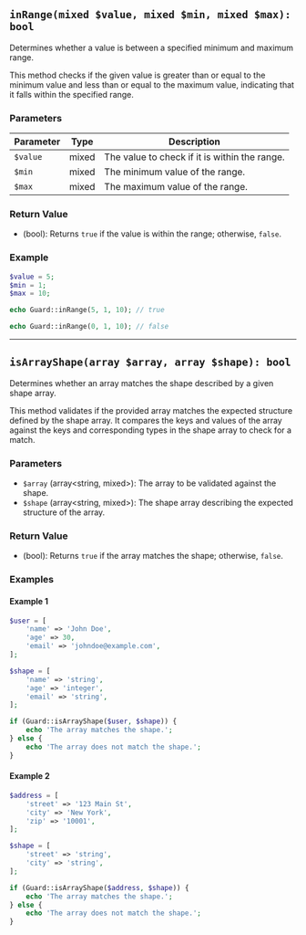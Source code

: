 ## `inRange(mixed $value, mixed $min, mixed $max): bool`

Determines whether a value is between a specified minimum and maximum range.

This method checks if the given value is greater than or equal to the minimum value and less than or equal to the maximum value, indicating that it falls within the specified range.

### Parameters

| Parameter | Type  | Description                                   |
|-----------|-------|-----------------------------------------------|
| `$value`  | mixed | The value to check if it is within the range. |
| `$min`    | mixed | The minimum value of the range.               |
| `$max`    | mixed | The maximum value of the range.               |


### Return Value

- (bool): Returns `true` if the value is within the range; otherwise, `false`.

### Example

```php
$value = 5;
$min = 1;
$max = 10;

echo Guard::inRange(5, 1, 10); // true

echo Guard::inRange(0, 1, 10); // false
```

---
## `isArrayShape(array $array, array $shape): bool`

Determines whether an array matches the shape described by a given shape array.

This method validates if the provided array matches the expected structure defined by the shape array. It compares the keys and values of the array against the keys and corresponding types in the shape array to check for a match.

### Parameters

- `$array` (array&lt;string, mixed&gt;): The array to be validated against the shape.
- `$shape` (array&lt;string, mixed&gt;): The shape array describing the expected structure of the array.

### Return Value

- (bool): Returns `true` if the array matches the shape; otherwise, `false`.

### Examples

#### Example 1

```php
$user = [
    'name' => 'John Doe',
    'age' => 30,
    'email' => 'johndoe@example.com',
];

$shape = [
    'name' => 'string',
    'age' => 'integer',
    'email' => 'string',
];

if (Guard::isArrayShape($user, $shape)) {
    echo 'The array matches the shape.';
} else {
    echo 'The array does not match the shape.';
}
```

#### Example 2

```php
$address = [
    'street' => '123 Main St',
    'city' => 'New York',
    'zip' => '10001',
];

$shape = [
    'street' => 'string',
    'city' => 'string',
];

if (Guard::isArrayShape($address, $shape)) {
    echo 'The array matches the shape.';
} else {
    echo 'The array does not match the shape.';
}
```
